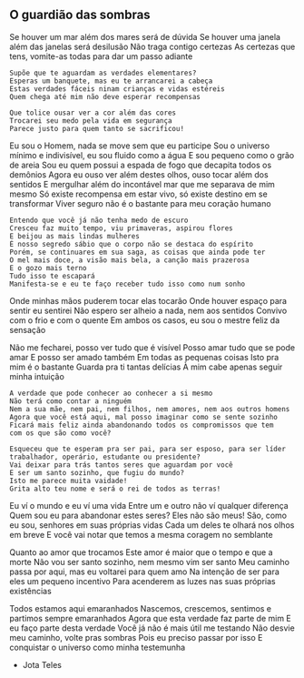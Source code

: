 ## O guardião das sombras

Se houver um mar além dos mares será de dúvida
Se houver uma janela além das janelas será desilusão
Não traga contigo certezas
As certezas que tens, vomite-as todas para dar um passo adiante

    Supõe que te aguardam as verdades elementares?
    Esperas um banquete, mas eu te arrancarei a cabeça
    Estas verdades fáceis ninam crianças e vidas estéreis
    Quem chega até mim não deve esperar recompensas

    Que tolice ousar ver a cor além das cores
    Trocarei seu medo pela vida em segurança
    Parece justo para quem tanto se sacrificou!

Eu sou o Homem, nada se move sem que eu participe
Sou o universo mínimo e indivisível, eu sou fluido como a água
E sou pequeno como o grão de areia
Sou eu quem possui a espada de fogo que decapita todos os demônios
Agora eu ouso ver além destes olhos, ouso tocar além dos sentidos
E mergulhar além do incontável mar que me separava de mim mesmo
Só existe recompensa em estar vivo, só existe destino em se transformar
Viver seguro não é o bastante para meu coração humano

    Entendo que você já não tenha medo de escuro
    Cresceu faz muito tempo, viu primaveras, aspirou flores
    E beijou as mais lindas mulheres
    É nosso segredo sábio que o corpo não se destaca do espírito
    Porém, se continuares em sua saga, as coisas que ainda pode ter
    O mel mais doce, a visão mais bela, a canção mais prazerosa
    E o gozo mais terno
    Tudo isso te escapará
    Manifesta-se e eu te faço receber tudo isso como num sonho

Onde minhas mãos puderem tocar elas tocarão
Onde houver espaço para sentir eu sentirei
Não espero ser alheio a nada, nem aos sentidos
Convivo com o frio e com o quente
Em ambos os casos, eu sou o mestre feliz da sensação

Não me fecharei, posso ver tudo que é visível
Posso amar tudo que se pode amar
E posso ser amado também
Em todas as pequenas coisas 
Isto pra mim é o bastante
Guarda pra ti tantas delícias
À mim cabe apenas seguir minha intuição

    A verdade que pode conhecer ao conhecer a si mesmo
    Não terá como contar a ninguém
    Nem a sua mãe, nem pai, nem filhos, nem amores, nem aos outros homens
    Agora que você está aqui, mal posso imaginar como se sente sozinho
    Ficará mais feliz ainda abandonando todos os compromissos que tem
    com os que são como você?

    Esqueceu que te esperam pra ser pai, para ser esposo, para ser líder
    trabalhador, operário, estudante ou presidente?
    Vai deixar para trás tantos seres que aguardam por você
    E ser um santo sozinho, que fugiu do mundo?
    Isto me parece muita vaidade!
    Grita alto teu nome e será o rei de todos as terras!

Eu ví o mundo e eu ví uma vida
Entre um e outro não ví qualquer diferença
Quem sou eu para abandonar estes seres?
Eles não são meus! São, como eu sou, senhores em suas próprias vidas
Cada um deles te olhará nos olhos em breve
E você vai notar que temos a mesma coragem no semblante

Quanto ao amor que trocamos
Este amor é maior que o tempo e que a morte
Não vou ser santo sozinho, nem mesmo vim ser santo
Meu caminho passa por aqui, mas eu voltarei para quem amo
Na intenção de ser para eles um pequeno incentivo
Para acenderem as luzes nas suas próprias existências

Todos estamos aqui emaranhados
Nascemos, crescemos, sentimos e partimos sempre emaranhados
Agora que esta verdade faz parte de mim
E eu faço parte desta verdade 
Você já não é mais útil me testando
Não desvie meu caminho, volte pras sombras
Pois eu preciso passar por isso
E conquistar o universo como minha testemunha

- Jota Teles